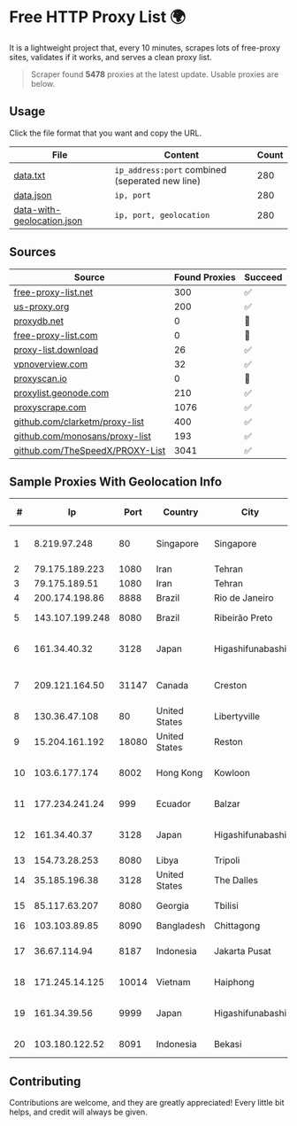 
# Free HTTP Proxy List 🌍

It is a lightweight project that, every 10 minutes, scrapes lots of free-proxy sites, validates if it works, and serves a clean proxy list.


> Scraper found **5478** proxies at the latest update. Usable proxies are below.

## Usage

Click the file format that you want and copy the URL.


|File|Content|Count|
|----|-------|-----|
|[data.txt](https://raw.githubusercontent.com/themiralay/Proxy-List-World/master/data.txt)|`ip_address:port` combined (seperated new line)|280|
|[data.json](https://raw.githubusercontent.com/themiralay/Proxy-List-World/master/data.json)|`ip, port`|280|
|[data-with-geolocation.json](https://raw.githubusercontent.com/themiralay/Proxy-List-World/master/data-with-geolocation.json)|`ip, port, geolocation`|280|

## Sources

|Source|Found Proxies|Succeed|
|------|-------------|-------|
|[free-proxy-list.net](https://free-proxy-list.net)|300|✅|
|[us-proxy.org](https://www.us-proxy.org)|200|✅|
|[proxydb.net](http://proxydb.net)|0|🚫|
|[free-proxy-list.com](https://free-proxy-list.com/?page=&port=&type%5B%5D=http&type%5B%5D=https&up_time=0&search=Search)|0|🚫|
|[proxy-list.download](https://www.proxy-list.download/HTTP)|26|✅|
|[vpnoverview.com](https://vpnoverview.com/privacy/anonymous-browsing/free-proxy-servers)|32|✅|
|[proxyscan.io](https://www.proxyscan.io)|0|🚫|
|[proxylist.geonode.com](https://proxylist.geonode.com/api/proxy-list?limit=300&page=1&sort_by=lastChecked&sort_type=desc&protocols=http,https)|210|✅|
|[proxyscrape.com](https://api.proxyscrape.com/v2/?request=displayproxies&protocol=http&timeout=10000&country=all&ssl=all&anonymity=all)|1076|✅|
|[github.com/clarketm/proxy-list](https://raw.githubusercontent.com/clarketm/proxy-list/master/proxy-list-raw.txt)|400|✅|
|[github.com/monosans/proxy-list](https://raw.githubusercontent.com/monosans/proxy-list/main/proxies/http.txt)|193|✅|
|[github.com/TheSpeedX/PROXY-List](https://raw.githubusercontent.com/TheSpeedX/PROXY-List/master/http.txt)|3041|✅|


## Sample Proxies With Geolocation Info

|#|Ip|Port|Country|City|Internet Service Provider|
|-|--|----|-------|----|-------------------------|
|1|8.219.97.248|80|Singapore|Singapore|Alibaba (US) Technology Co., Ltd.|
|2|79.175.189.223|1080|Iran|Tehran|Afranet|
|3|79.175.189.51|1080|Iran|Tehran|Afranet|
|4|200.174.198.86|8888|Brazil|Rio de Janeiro|Claro S.A|
|5|143.107.199.248|8080|Brazil|Ribeirão Preto|Universidade De SAO Paulo|
|6|161.34.40.32|3128|Japan|Higashifunabashi|NTT PC Communications, Inc.|
|7|209.121.164.50|31147|Canada|Creston|TELUS Communications Inc.|
|8|130.36.47.108|80|United States|Libertyville|Abbott Laboratories|
|9|15.204.161.192|18080|United States|Reston|OVH SAS|
|10|103.6.177.174|8002|Hong Kong|Kowloon|HKBN Enterprise Solutions HK Limited|
|11|177.234.241.24|999|Ecuador|Balzar|Vasquez Burgos Livington|
|12|161.34.40.37|3128|Japan|Higashifunabashi|NTT PC Communications, Inc.|
|13|154.73.28.253|8080|Libya|Tripoli|Rawafed|
|14|35.185.196.38|3128|United States|The Dalles|Google LLC|
|15|85.117.63.207|8080|Georgia|Tbilisi|Caucasus Online Ltd.|
|16|103.103.89.85|8090|Bangladesh|Chittagong|Easy|
|17|36.67.114.94|8187|Indonesia|Jakarta Pusat|PT. Telekomunikasi Indonesia|
|18|171.245.14.125|10014|Vietnam|Haiphong|Viettel Corporation|
|19|161.34.39.56|9999|Japan|Higashifunabashi|NTT PC Communications, Inc.|
|20|103.180.122.52|8091|Indonesia|Bekasi|PT Indo Telemedia Solusi|



## Contributing

Contributions are welcome, and they are greatly appreciated! Every
little bit helps, and credit will always be given.

